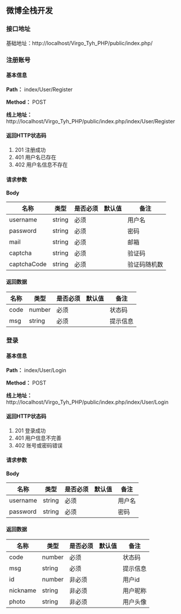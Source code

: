 ## 微博全栈开发

### 接口地址

基础地址：http://localhost/Virgo_Tyh_PHP/public/index.php/



### 注册账号

#### 基本信息

**Path：** index/User/Register

**Method：** POST

**线上地址：** http://localhost/Virgo_Tyh_PHP/public/index.php/index/User/Register

#### 返回HTTP状态码

1. 201 注册成功
2. 401 用户名已存在
3. 402 用户名信息不存在

#### 请求参数

**Body**

| 名称        | 类型   | 是否必须 | 默认值 | 备注         |
| ----------- | ------ | -------- | ------ | ------------ |
| username    | string | 必须     |        | 用户名       |
| password    | string | 必须     |        | 密码         |
| mail        | string | 必须     |        | 邮箱         |
| captcha     | string | 必须     |        | 验证码       |
| captchaCode | string | 必须     |        | 验证码随机数 |

#### 返回数据

| 名称 | 类型   | 是否必须 | 默认值 | 备注     |
| ---- | ------ | -------- | ------ | -------- |
| code | number | 必须     |        | 状态码   |
| msg  | string | 必须     |        | 提示信息 |



### 登录

#### 基本信息

**Path：** index/User/Login

**Method：** POST

**线上地址：** http://localhost/Virgo_Tyh_PHP/public/index.php/index/User/Login

#### 返回HTTP状态码

1. 201 登录成功
2. 401 用户信息不完善
3. 402 账号或密码错误

#### 请求参数

**Body**

| 名称     | 类型   | 是否必须 | 默认值 | 备注   |
| -------- | ------ | -------- | ------ | ------ |
| username | string | 必须     |        | 用户名 |
| password | string | 必须     |        | 密码   |

#### 返回数据

| 名称     | 类型   | 是否必须 | 默认值 | 备注     |
| -------- | ------ | -------- | ------ | -------- |
| code     | number | 必须     |        | 状态码   |
| msg      | string | 必须     |        | 提示信息 |
| id       | number | 非必须   |        | 用户id   |
| nickname | string | 非必须   |        | 用户昵称 |
| photo    | string | 非必须   |        | 用户头像 |